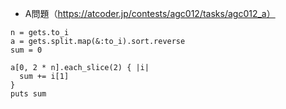 - A問題（https://atcoder.jp/contests/agc012/tasks/agc012_a）
```
n = gets.to_i
a = gets.split.map(&:to_i).sort.reverse
sum = 0

a[0, 2 * n].each_slice(2) { |i|
  sum += i[1]
}
puts sum
```
